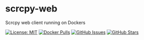 # scrcpy-web
Scrcpy web client running on Dockers

[![License: MIT](https://img.shields.io/badge/License-MIT-yellow.svg)](https://opensource.org/licenses/MIT)
[![Docker Pulls](https://img.shields.io/docker/pulls/dheerajkoppu/scrcpy-web)](https://hub.docker.com/r/dheerajkoppu/scrcpy-web)
[![GitHub Issues](https://img.shields.io/github/issues/dheerajkoppu/ws-scrcpy-docker)](https://github.com/dheerajkoppu/ws-scrcpy-docker/issues)
[![GitHub Stars](https://img.shields.io/github/stars/dheerajkoppu/ws-scrcpy-docker?style=social)](https://github.com/dheerajkoppu/ws-scrcpy-docker/stargazers)
